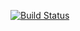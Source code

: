 [![Build Status](https://github.com/sweetmentor/Ecommerce-App.svg)](https://travis-ci.org/sweetmentor/Ecommerce-App)